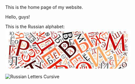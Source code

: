 This is the home page of my website.

Hello, guys!

This is the Russian alphabet:<br /> 
![Russian Letters](/assets/icon.jpg "Russian Letters")<br /> 

![Russian Letters Cursive](https://i.pinimg.com/736x/e8/be/75/e8be75576f9e3da885ac28fccd82cff2.jpg)
